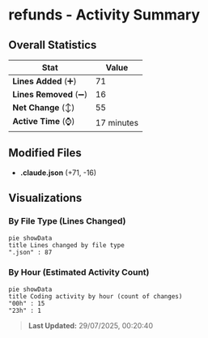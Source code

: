 # refunds - Activity Summary 

## Overall Statistics

| Stat                   | Value                                                             |
| ---------------------- | ----------------------------------------------------------------- |
| **Lines Added** (➕)   | 71                                          |
| **Lines Removed** (➖) | 16                                        |
| **Net Change** (↕)    | 55                |
| **Active Time** (⌚)   | 17 minutes |


## Modified Files
- **.claude.json** (+71, -16)

## Visualizations

### By File Type (Lines Changed)

```mermaid
pie showData
title Lines changed by file type
".json" : 87
```

### By Hour (Estimated Activity Count)

```mermaid
pie showData
title Coding activity by hour (count of changes)
"00h" : 15
"23h" : 1
```


> **Last Updated:** 29/07/2025, 00:20:40